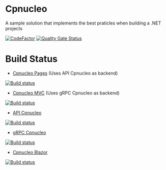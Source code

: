 # Cpnucleo 
A sample solution that implements the best praticles when building a .NET projects

[![CodeFactor](https://www.codefactor.io/repository/github/jonathanperis/cpnucleo/badge)](https://www.codefactor.io/repository/github/jonathanperis/cpnucleo) [![Quality Gate Status](https://sonarcloud.io/api/project_badges/measure?project=jonathanperis_cpnucleo&metric=alert_status)](https://sonarcloud.io/dashboard?id=jonathanperis_cpnucleo)

# Build Status

- [Cpnucleo Pages](https://cpnucleo-pages.azurewebsites.net) (Uses API Cpnucleo as backend)

[![Build status](https://dev.azure.com/peris-studio/cpnucleo/_apis/build/status/Cpnucleo%20-%20Pages%20-%20ASP.NET%20Core%20-%20CI)](https://dev.azure.com/peris-studio/cpnucleo/_build/latest?definitionId=7)

- [Cpnucleo MVC](https://cpnucleo-mvc.azurewebsites.net) (Uses gRPC Cpnucleo as backend)

[![Build status](https://dev.azure.com/peris-studio/cpnucleo/_apis/build/status/Cpnucleo%20-%20MVC%20-%20ASP.NET%20Core%20-%20CI)](https://dev.azure.com/peris-studio/cpnucleo/_build/latest?definitionId=9)

- [API Cpnucleo](https://api-cpnucleo.azurewebsites.net/swagger)

[![Build status](https://dev.azure.com/peris-studio/cpnucleo/_apis/build/status/API%20-%20Cpnucleo%20-%20ASP.NET%20Core%20-%20CI)](https://dev.azure.com/peris-studio/cpnucleo/_build/latest?definitionId=8)

- [gRPC Cpnucleo](https://grpc-cpnucleo.azurewebsites.net)

[![Build status](https://dev.azure.com/peris-studio/cpnucleo/_apis/build/status/GRPC%20-%20Cpnucleo%20-%20ASP.NET%20Core%20-%20CI)](https://dev.azure.com/peris-studio/cpnucleo/_build/latest?definitionId=11)

- [Cpnucleo Blazor](https://cpnucleo-blazor.azurewebsites.net)

[![Build status](https://dev.azure.com/peris-studio/cpnucleo/_apis/build/status/Cpnucleo%20-%20Blazor%20-%20ASP.NET%20Core%20-%20CI)](https://dev.azure.com/peris-studio/cpnucleo/_build/latest?definitionId=17)
